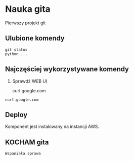 # Nauka gita

Pierwszy projekt git

## Ulubione komendy

    git status
    python ...

## Najczęściej wykorzystywane komendy

  1. Sprawdź WEB UI


      curl google.com
  ```
  curl.google.com
  ```
  ## Deploy
  Komponent jest instalowany na instancji AWS.
  
  ## KOCHAM gita

    Wspaniała sprawa
